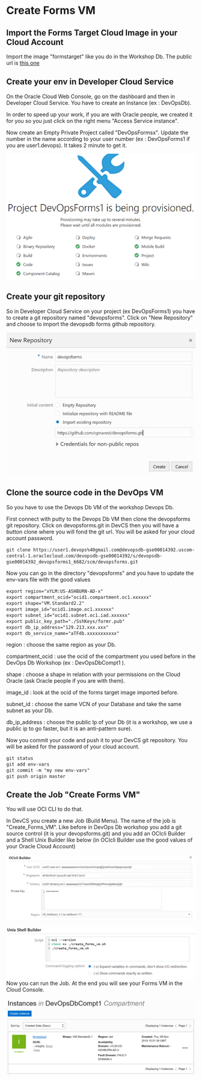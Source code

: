 # Create Forms VM

## Import the Forms Target Cloud Image in your Cloud Account

Import the image "formstarget" like you do in the Workshop Db. The public url is [this one](https://objectstorage.us-ashburn-1.oraclecloud.com/p/xhOkLfLCuzzN9zKDqdJ61Mn9MBavdagEzlIV3znA8dE/n/gse00014557/b/LASC_FORMS/o/LASC_Cloudform)


## Create your env in Developer Cloud Service

On the Oracle Cloud Web Console, go on the dashboard and then in Developer Cloud Service. You have to create an Instance (ex : DevOpsDb). 

In order to speed up your work, if you are with Oracle people, we created it for you so you just click on the right menu "Access Service instance".

Now create an Empty Private Project called "DevOpsFormsx". Update the number in the name according to your user number (ex : DevOpsForms1 if you are user1.devops). It takes 2 minute to get  it.

![Create Empty Project](images/Create_DevCs_Project.png)

## Create your git repository

So in Developer Cloud Service on your  project (ex DevOpsForms1) you have to create a git repository named "devopsforms". Click on "New Repository" and choose to import the devopsdb forms github repository.

![Create Empty Project](images/Create_DevCs_Git_Repo.png) 

## Clone the source code in the DevOps VM

So you have to use the Devops Db VM of the workshop Devops Db. 

First connect with putty to the Devops Db VM then clone the devopsforms git repository. Click on devopsforms.git in DevCS then you will have a button clone where you will fond the git url. You will be asked for your cloud account password.

```shell
git clone https://user1.devops%40gmail.com@devopsdb-gse00014392.uscom-central-1.oraclecloud.com/devopsdb-gse00014392/s/devopsdb-gse00014392_devopsforms1_6682/scm/devopsforms.git
```

 Now you can go in the directory "devopsforms" and you have to update the env-vars file with the good values

```shell
export region="xYLM:US-ASHBURN-AD-x"
export compartment_ocid="ocid1.compartment.oc1.xxxxxx"
export shape="VM.Standard2.2"
export image_id="ocid1.image.oc1.xxxxxx"
export subnet_id="ocid1.subnet.oc1.iad.xxxxxx"
export public_key_path="./SshKeys/formr.pub"
export db_ip_address="129.213.xxx.xxx"
export db_service_name="aTFdb.xxxxxxxxxxx"
```

region : choose the same region as your Db.

compartment_ocid : use the ocid of the compartment you used before in the DevOps Db Workshop (ex : DevOpsDbCompt1 ).

shape : choose a shape in relation with your permissions on the Cloud Oracle (ask Oracle people if you are with them).

image_id : look at the ocid of the forms target image imported before.

subnet_id : choose the same VCN of your Database and take the same subnet as your Db.

db_ip_address : choose the public Ip of your Db (it is a workshop, we use a public ip to go faster, but it is an anti-pattern sure).

Now you commit your code and push it to your DevCS git repository. You will be asked for the password of your cloud account.

```shell
git status
git add env-vars
git commit -m "my new env-vars"
git push origin master
```
## Create the Job "Create Forms VM"

You will use OCI CLI to do that.

In DevCS you create a new Job (Build Menu). The name of the job is "Create_Forms_VM".  Like before in DevOps Db workshop you add a git source control (it is your devopsforms.git) and you add an OCIcli Builder and a Shell Unix Builder like below (in OCIcli Builder use the good values of your Oracle Cloud Account)

![OCIcli Builder](images/OCI_CLI_Builder.png)

![Unix Shell Builder](images/Create_Forms_Unix_Builder.png)Now you can run the Job. At the end you will see your Forms VM in the Cloud Console.

![Forms VM](images/Forms_VM.png)